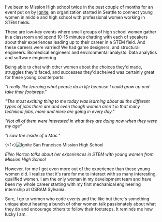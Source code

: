 I've been to Mission High school twice in the past couple of months for an event put on by [Ignite](http://www.igniteworldwide.org/), an organization started in Seattle to connect young women in middle and high school with professional women working in STEM fields. 

These are low-key events where small groups of high school women gather in a classroom and spend 10-15 minutes chatting with each of speakers about their experiences leading up to their career in a STEM field. And these careers were varried! We had game designers, and structural engineers. Biomedical engineers and environmental analysts. Data analytics and software engineering.

Being able to chat with other women about the choices they'd made, struggles they'd faced, and successes they'd acheived was certainly great for these young counterparts: 

_"I really like learning what people do in life because I could grow up and take their footsteps."_


_"The most exciting thing to me today was learning about all the different types of jobs there are and even though women aren't in that many technical jobs, more and more are going in every day."_

_"Not all of them were interested in what they are doing now when they were my age"_

_"I saw the inside of a Mac."_

{<1>}![Ignite San Francisco Mission High School](/content/images/2013/Nov/ignite_sf.jpeg)

_Ellen Norton talks about her experiences in STEM with young women from Mission High School_

However, for me I got even more out of the experience than these young women did. I realize that it's rare for me to interact with so many interesting, qualified women. I am the only woman in my development team and have been my whole career starting with my first mechanical engineering internship at OSRAM Sylvania. 

Sure, I go to women who code events and the like but there's something unique about hearing a bunch of other women talk passionately about what they do and encourage others to follow their footsteps. It reminds me how lucky I am.